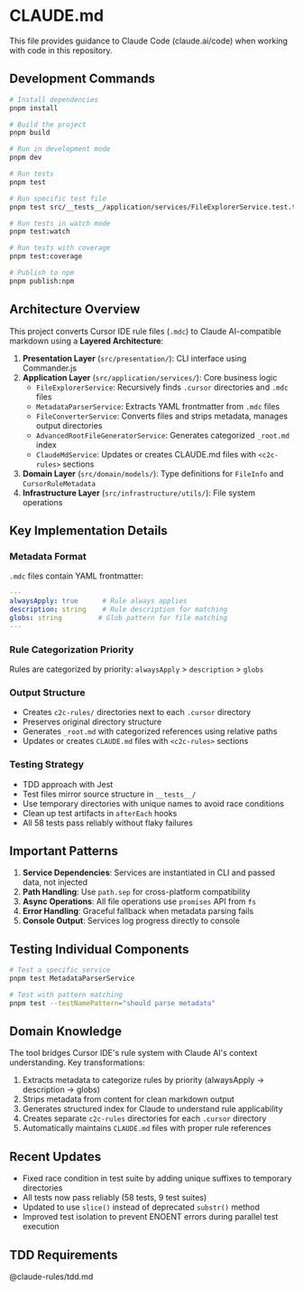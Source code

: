 # CLAUDE.md

This file provides guidance to Claude Code (claude.ai/code) when working with code in this repository.

## Development Commands

```bash
# Install dependencies
pnpm install

# Build the project
pnpm build

# Run in development mode
pnpm dev

# Run tests
pnpm test

# Run specific test file
pnpm test src/__tests__/application/services/FileExplorerService.test.ts

# Run tests in watch mode
pnpm test:watch

# Run tests with coverage
pnpm test:coverage

# Publish to npm
pnpm publish:npm
```

## Architecture Overview

This project converts Cursor IDE rule files (`.mdc`) to Claude AI-compatible markdown using a **Layered Architecture**:

1. **Presentation Layer** (`src/presentation/`): CLI interface using Commander.js
2. **Application Layer** (`src/application/services/`): Core business logic
   - `FileExplorerService`: Recursively finds `.cursor` directories and `.mdc` files
   - `MetadataParserService`: Extracts YAML frontmatter from `.mdc` files
   - `FileConverterService`: Converts files and strips metadata, manages output directories
   - `AdvancedRootFileGeneratorService`: Generates categorized `_root.md` index
   - `ClaudeMdService`: Updates or creates CLAUDE.md files with `<c2c-rules>` sections
3. **Domain Layer** (`src/domain/models/`): Type definitions for `FileInfo` and `CursorRuleMetadata`
4. **Infrastructure Layer** (`src/infrastructure/utils/`): File system operations

## Key Implementation Details

### Metadata Format
`.mdc` files contain YAML frontmatter:
```yaml
---
alwaysApply: true      # Rule always applies
description: string    # Rule description for matching
globs: string         # Glob pattern for file matching
---
```

### Rule Categorization Priority
Rules are categorized by priority: `alwaysApply` > `description` > `globs`

### Output Structure
- Creates `c2c-rules/` directories next to each `.cursor` directory
- Preserves original directory structure
- Generates `_root.md` with categorized references using relative paths
- Updates or creates `CLAUDE.md` files with `<c2c-rules>` sections

### Testing Strategy
- TDD approach with Jest
- Test files mirror source structure in `__tests__/`
- Use temporary directories with unique names to avoid race conditions
- Clean up test artifacts in `afterEach` hooks
- All 58 tests pass reliably without flaky failures

## Important Patterns

1. **Service Dependencies**: Services are instantiated in CLI and passed data, not injected
2. **Path Handling**: Use `path.sep` for cross-platform compatibility
3. **Async Operations**: All file operations use `promises` API from `fs`
4. **Error Handling**: Graceful fallback when metadata parsing fails
5. **Console Output**: Services log progress directly to console

## Testing Individual Components

```bash
# Test a specific service
pnpm test MetadataParserService

# Test with pattern matching
pnpm test --testNamePattern="should parse metadata"
```

## Domain Knowledge

The tool bridges Cursor IDE's rule system with Claude AI's context understanding. Key transformations:
1. Extracts metadata to categorize rules by priority (alwaysApply → description → globs)
2. Strips metadata from content for clean markdown output
3. Generates structured index for Claude to understand rule applicability
4. Creates separate `c2c-rules` directories for each `.cursor` directory
5. Automatically maintains `CLAUDE.md` files with proper rule references

## Recent Updates

- Fixed race condition in test suite by adding unique suffixes to temporary directories
- All tests now pass reliably (58 tests, 9 test suites)
- Updated to use `slice()` instead of deprecated `substr()` method
- Improved test isolation to prevent ENOENT errors during parallel test execution

## TDD Requirements

@claude-rules/tdd.md